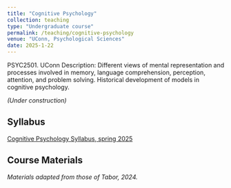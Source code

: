 ```yaml
---
title: "Cognitive Psychology"
collection: teaching
type: "Undergraduate course"
permalink: /teaching/cognitive-psychology
venue: "UConn, Psychological Sciences"
date: 2025-1-22
---
```


PSYC2501. UConn Description: Different views of mental representation and processes involved in memory, language comprehension, perception, attention, and problem solving. Historical development of models in cognitive psychology.

<em>(Under construction)</em>

Syllabus
------
[Cognitive Psychology Syllabus, spring 2025]()

Course Materials
------



_Materials adapted from those of Tabor, 2024._
